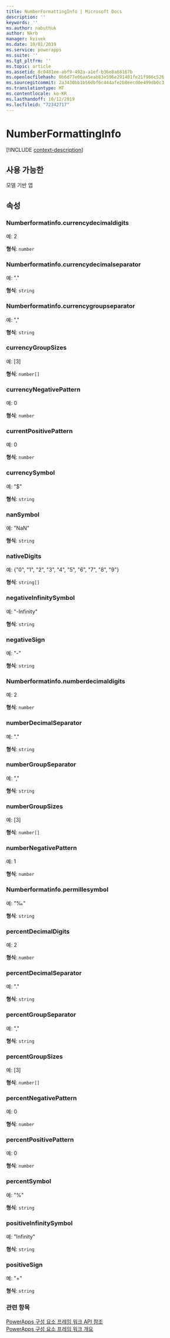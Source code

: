 ```yaml
---
title: NumberFormattingInfo | Microsoft Docs
description: ''
keywords: ''
ms.author: nabuthuk
author: Nkrb
manager: kvivek
ms.date: 10/01/2019
ms.service: powerapps
ms.suite: ''
ms.tgt_pltfrm: ''
ms.topic: article
ms.assetid: 8c0481ee-abf9-492a-a1ef-b36e8a68167b
ms.openlocfilehash: 0b6d77e06aa5eab83e596e291401fe21f986c526
ms.sourcegitcommit: 2a3430bb1b56dbf6c444afe2b8eecd0e499db0c3
ms.translationtype: MT
ms.contentlocale: ko-KR
ms.lasthandoff: 10/12/2019
ms.locfileid: "72342717"
---
```

# <a name="numberformattinginfo"></a>NumberFormattingInfo

[!INCLUDE [context-description](includes/numberformattinginfo-description.md)]

## <a name="available-for"></a>사용 가능한 

모델 기반 앱

## <a name="properties"></a>속성

### <a name="currencydecimaldigits"></a>Numberformatinfo.currencydecimaldigits

 예: 2

**형식**: `number`

### <a name="currencydecimalseparator"></a>Numberformatinfo.currencydecimalseparator

예: "."

**형식**: `string`

### <a name="currencygroupseparator"></a>Numberformatinfo.currencygroupseparator

예: ","

**형식**: `string`

### <a name="currencygroupsizes"></a>currencyGroupSizes

예: [3]

**형식**: `number[]`

### <a name="currencynegativepattern"></a>currencyNegativePattern

예: 0

**형식**: `number`

### <a name="currentpositivepattern"></a>currentPositivePattern

예: 0

**형식**: `number`

### <a name="currencysymbol"></a>currencySymbol

예: "$"

**형식**: `string`

### <a name="nansymbol"></a>nanSymbol

예: "NaN"

**형식**: `string`

### <a name="nativedigits"></a>nativeDigits

예: {"0", "1", "2", "3", "4", "5", "6", "7", "8", "9"}

**형식**: `string[]`

### <a name="negativeinfinitysymbol"></a>negativeInfinitySymbol

예: "-Infinity"

**형식**: `string`

### <a name="negativesign"></a>negativeSign

예: "-"

**형식**: `string`

### <a name="numberdecimaldigits"></a>Numberformatinfo.numberdecimaldigits

예: 2

**형식**: `number`

### <a name="numberdecimalseparator"></a>numberDecimalSeparator

예: "."

**형식**: `string`

### <a name="numbergroupseparator"></a>numberGroupSeparator

예: ","

**형식**: `string`

### <a name="numbergroupsizes"></a>numberGroupSizes

예: [3]

**형식**: `number[]`

### <a name="numbernegativepattern"></a>numberNegativePattern

예: 1

**형식**: `number`

### <a name="permillesymbol"></a>Numberformatinfo.permillesymbol

예: "‰"

**형식**: `string`

### <a name="percentdecimaldigits"></a>percentDecimalDigits

예: 2

**형식**: `number`

### <a name="percentdecimalseparator"></a>percentDecimalSeparator

예: "."

**형식**: `string`

### <a name="percentgroupseparator"></a>percentGroupSeparator

예: ","

**형식**: `string`

### <a name="percentgroupsizes"></a>percentGroupSizes

예: [3]

**형식**: `number[]`

### <a name="percentnegativepattern"></a>percentNegativePattern

예: 0

**형식**: `number`

### <a name="percentpositivepattern"></a>percentPositivePattern

예: 0

**형식**: `number`

### <a name="percentsymbol"></a>percentSymbol

예: "%"

**형식**: `string`

### <a name="positiveinfinitysymbol"></a>positiveInfinitySymbol

예: "Infinity"

**형식**: `string`

### <a name="positivesign"></a>positiveSign

예: "+"

**형식**: `string`


### <a name="related-topics"></a>관련 항목

[PowerApps 구성 요소 프레임 워크 API 참조](../reference/index.md)<br/>
[PowerApps 구성 요소 프레임 워크 개요](../overview.md)